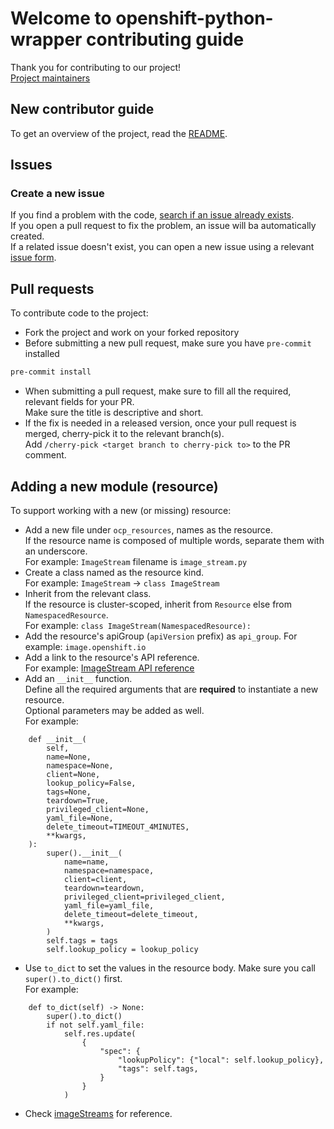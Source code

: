 # Welcome to openshift-python-wrapper contributing guide

Thank you for contributing to our project!  
[Project maintainers](https://github.com/RedHatQE/openshift-python-wrapper/blob/main/OWNERS)

## New contributor guide

To get an overview of the project, read the [README](README.md).

## Issues

### Create a new issue

If you find a problem with the code, [search if an issue already exists](https://github.com/RedHatQE/openshift-python-wrapper/issues).  
If you open a pull request to fix the problem, an issue will ba automatically created.  
If a related issue doesn't exist, you can open a new issue using a relevant [issue form](https://github.com/RedHatQE/openshift-python-wrapper/issues/new/choose).

## Pull requests

To contribute code to the project:

- Fork the project and work on your forked repository
- Before submitting a new pull request, make sure you have `pre-commit` installed

```bash
pre-commit install
```

- When submitting a pull request, make sure to fill all the required, relevant fields for your PR.  
  Make sure the title is descriptive and short.
- If the fix is needed in a released version, once your pull request is merged, cherry-pick it to the relevant branch(s).  
  Add `/cherry-pick <target branch to cherry-pick to>` to the PR comment.

## Adding a new module (resource)

To support working with a new (or missing) resource:

- Add a new file under `ocp_resources`, names as the resource.  
  If the resource name is composed of multiple words, separate them with an underscore.  
  For example: `ImageStream` filename is `image_stream.py`
- Create a class named as the resource kind.  
  For example: `ImageStream` -> `class ImageStream`
- Inherit from the relevant class.  
  If the resource is cluster-scoped, inherit from `Resource` else from `NamespacedResource`.  
  For example: `class ImageStream(NamespacedResource):`
- Add the resource's apiGroup (`apiVersion` prefix) as `api_group`.
  For example: `image.openshift.io`
- Add a link to the resource's API reference.  
  For example: [ImageStream API reference](https://docs.openshift.com/container-platform/4.11/rest_api/image_apis/imagestream-image-openshift-io-v1.html#imagestream-image-openshift-io-v1)
- Add an `__init__` function.  
  Define all the required arguments that are **required** to instantiate a new resource.  
  Optional parameters may be added as well.  
  For example:

```
    def __init__(
        self,
        name=None,
        namespace=None,
        client=None,
        lookup_policy=False,
        tags=None,
        teardown=True,
        privileged_client=None,
        yaml_file=None,
        delete_timeout=TIMEOUT_4MINUTES,
        **kwargs,
    ):
        super().__init__(
            name=name,
            namespace=namespace,
            client=client,
            teardown=teardown,
            privileged_client=privileged_client,
            yaml_file=yaml_file,
            delete_timeout=delete_timeout,
            **kwargs,
        )
        self.tags = tags
        self.lookup_policy = lookup_policy
```

- Use `to_dict` to set the values in the resource body. Make sure you call `super().to_dict()` first.  
  For example:

```
    def to_dict(self) -> None:
        super().to_dict()
        if not self.yaml_file:
            self.res.update(
                {
                    "spec": {
                        "lookupPolicy": {"local": self.lookup_policy},
                        "tags": self.tags,
                    }
                }
            )
```

- Check [imageStreams](ocp_resources/image_stream.py) for reference.
